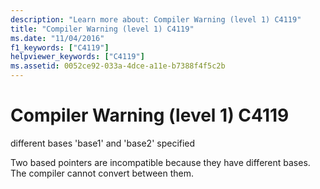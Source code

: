 ```yaml
---
description: "Learn more about: Compiler Warning (level 1) C4119"
title: "Compiler Warning (level 1) C4119"
ms.date: "11/04/2016"
f1_keywords: ["C4119"]
helpviewer_keywords: ["C4119"]
ms.assetid: 0052ce92-033a-4dce-a11e-b7388f4f5c2b
---
```

# Compiler Warning (level 1) C4119

different bases 'base1' and 'base2' specified

Two based pointers are incompatible because they have different bases. The compiler cannot convert between them.
